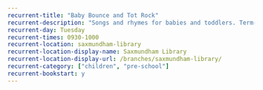 ```yaml
---
recurrent-title: "Baby Bounce and Tot Rock"
recurrent-description: "Songs and rhymes for babies and toddlers. Term-time only. <strong>Currently held at Sax'cess House</strong>."
recurrent-day: Tuesday
recurrent-times: 0930-1000
recurrent-location: saxmundham-library
recurrent-location-display-name: Saxmundham Library
recurrent-location-display-url: /branches/saxmundham-library/
recurrent-category: ["children", "pre-school"]
recurrent-bookstart: y
---
```

